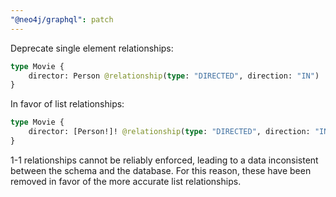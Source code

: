 ```yaml
---
"@neo4j/graphql": patch
---
```


Deprecate single element relationships:

```graphql
type Movie {
    director: Person @relationship(type: "DIRECTED", direction: "IN")
}
```

In favor of list relationships:

```graphql
type Movie {
    director: [Person!]! @relationship(type: "DIRECTED", direction: "IN")
}
```

1-1 relationships cannot be reliably enforced, leading to a data inconsistent between the schema and the database. For this reason, these have been removed in favor of the more accurate list relationships.
